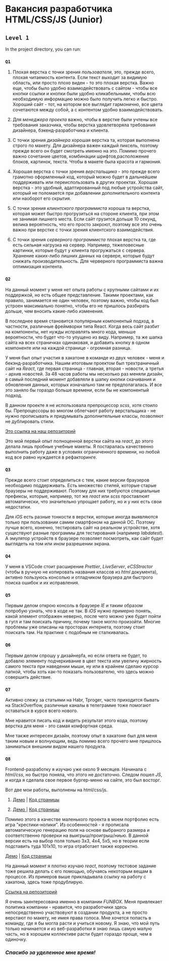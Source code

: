 # Вакансия разработчика HTML/CSS/JS (Junior)

## `Level 1`

In the project directory, you can run:

### `Q1`

1. Плохая верстка с точки зрения _пользователя_, это, прежде всего, плохая читаемость контента. Если текст выходит за видимую область, или просто плохо виден - то это плохая верстка. Важно еще, чтобы было удобно взаимодействовать с сайтом - чтобы все кнопки ссылки и кнопки были удобно кликабельными, чтобы всю необходимую информацию можно было получить легко и быстро. Хороший сайт - тот, на котором все выглядит гармонично, все цвета сочетаются между собой, а с контентом удобно взаимодействовать.

2. Для _менеджера проекта_ важно, чтобы в верстке были учтены все требования заказчика, чтобы верстка удовлетворяла требования дизайнера, бэкенд-разработчика и клиента. 

3. С точки зрения _дизайнера_ хорошая верстка та, которая выполнена строго по макету. Для дизайнера важен каждый пиксель, поэтому прежде всего он будет смотреть именно на это. Помимо прочего важно сочетание цветов, комбинации шрифтов,расположение блоков, картинок, текста. Чтобы в макете была красота и гармония.

4. Хорошая верстка с точки зрения _верстальщика_ - это прежде всего грамотно оформленный код, который можно будет в дальнейшем поддерживать или переиспользовать в других проектах. Хорошая верстка - это удобный, адаптированный под любые устройства сайт, который не поломается при добавлении дополнительного контента или наоборот его скрытия.

5. С точки зрения _клиентского программиста_ хороша та верстка, которая может быстро прогрузиться на стороне клиента, при этом не занимая лишнего места. Если сайт грузится дольше 10 секунд, велика вероятность, что его просто закроют, поэтому все это очень важно при верстке с точки зрения клиентского взаимодействия.

6. С точки зрения _серверного программиста_ плохая верстка та, где есть сильная нагрузка на сервер. Например, тяжеловесные картинки, которые будут у клиента прогружаться с сервера. Хранение каких-либо лишних данных на сервере, которые будут снижать производительность. Для черверного программиста важна оптимизация контента.


### `Q2`

На данный момент у меня нет опыта работы с крупными сайтами и их поддержкой, но есть общее представление. Такими проектами, как правило, занимается не один человек, поэтому важно, чтобы код был устроен максимально понятно, чтобы его не пришлось разбирать дольше, чем вноcить какие-либо изменения. 

В последнее время становится популярным компонентый подход, в частности, различные фреймворки типа React. Когда весь сайт разбит на компоненты, нет нужды исправлять много кода, меньше вероятности, что будет что-то упущено из виду. Например, та же шапка сайта на всех страничках одинаковая, и добавить кнопку в одном компоненте или на каждой странице - огромная разница.

У меня был опыт участия в хакатоне в команде из двух человек - меня и бекэнд-разработчика. Нашим итоговым проектом был трехтраничный сайт на _React_, где первая страница - главная, вторая - новости, а третья - архив новостей. За 48 часов работы мы несколько раз меняли дизайн, в самый последний момент добавляли в шапку кнопки скачивания и обновления данных, которых изначально там не предполагалась. И все это заняло бы гораздо больше времени, если бы не компонентый подход.

В данном проекте я не использовала препроцессор _scss_, хотя стоило бы. Препроцессоры во многом облегчают работу верстальщика - не нужно прописывать и придумывать дополнительные классы, позволяют не дублировать стили.

[Это ссылка на наш репозиторий](https://github.com/ecol-master/Hakaton-Flask-React-) 

Это мой первый опыт полноценной верстки сайта на _react_, до этого делала лишь пробные учебные макеты. Я постаралась качественно выполнить работу даже в условиях ограниченного времени, но любой код все равно нуждается в рефакторинге.


### `Q3`

Прежде всего стоит определиться с тем, какие версии браузеров необходимо поддерживать. Есть множество стилей, которые старые браузеры не поддерживают. Поэтому для них требуются специальные префиксы, которые, например, тот же _react_ или _scss_ проставлюят автоматически, что значительно упрощает работу, но и у них есть свои недостатки.

Для _iOS_ есть разные тонкости в верстки, которые иногда выявляются только при пользовании самим смартфоном на данной ОС. Поэтому лучше всего, конечно, тестировать сайт на реальном устройстве, хотя существуют разные программы для тестирования (например _labdatest_). А эмулятор устройств в браузере позволяет посмотреть, как сайт будет выглядеть на том или ином разрешении экрана.


### `Q4`

У меня в VSCode стоит расширение _Prettier_, _LiveServer_, _eCSStractor_ (чтобы в ручную не копировать названия классов из _html_ документа), активно пользуюсь консолью и отладчиком браузера для быстрого поиска ошибок и их исправления.

### `Q5`

Первым делом открою консоль в браузере _IE_ и таким образом попробую узнать, что в коде не так. В _iOS_ нужно примерно понять, какой элемент отображен неверно, после чего можно уже будет пойти в гугл и там поискать причину, почему такое могло произойти. Многие проблемы уже описаны на просторах интернета, поэтому стоит поискать там. На практике с подобным не сталкивалась.

### `Q6`

Первым делом спрошу у дизайнерfа, но если ответа не будет, то добавлю элементу подчеркивание в цвет текста или увеличу жирность самого текста при наведении мыши, ну или в крайнем сделаю курсор лапкой, чтобы хоть как-то показать пользователю, что здесь можно совершить действие. 

### `Q7`

Активно слежу за статьями на Habr, Tproger, часто приходится бывать на StackOverflow, различные каналы в телеграмме тоже помогают оставаться в курсе всего нового.

Мне нравится писать код и видеть результат этого кода, поэтому верстка для меня - это самая комфортная среда. 

Мне также интересен дизайн, поэтому опыт в хакатоне был для меня таким новым и волнующим, ведь помимо всего прочего мне пришлось заниматься внешним видом нашего продукта. 

### `Q8`

Frontend-разработку я изучаю уже около 9 месяцев. Начинала с _html/css_, но быстро поняла, что этого не достаточно. Следом пошел _JS_, и когда я сделала свое первое бургер-меню на сайте, это был восторг.

Вот две мои работы, выполнены на html/css/js. 

1. [Демо](https://svetlanael12.github.io/cloudbudget) | [Код страницы](https://github.com/svetlanael12/cloudbudget)

2. [Демо ](https://svetlanael12.github.io/mq-diplom/) | [Код страницы](https://github.com/svetlanael12/mq-diplom) 

Помимо этого в качестве маленького проекта в моем портфолио есть игра "крестики-нолики". Из особенностей - я прописала автоматическую генерацию поля на основе выбраного размера и соответственно проверки на выигрыш/проигрыш/ниью. В данной версии есть на выбор поля только 3х3, 4х4, 5х5, но в теории если подставить туда 101х10, то игра отработает также корректно.

[Демо](https://svetlanael12.github.io/tic-tac-toe/) | [Код страницы](https://github.com/svetlanael12/tic-tac-toe) 

На данный момент я плотно изучаю _react_, поэтому тестовое задание тоже решила делать с его помощью, обучаясь некоторым вещам в процессе. Из примеров выше прикладывала ссылку на работу с хакатона, здесь тоже продублирую.

[Cсылка на репозиторий](https://github.com/ecol-master/Hakaton-Flask-React-) 

Я очень заинтересована именно в компании _FUNBOX_. Меня привлекает политика компании - нравится, что разработчики здесь непосредственно участвовуют в создании продукта, а не просто верстают по макету, не имея права голоса. Мне хочется попасть в команду, где я бы могла расти и учиться новому. Я знаю, что мой путь только начинается и из веб-разработки я знаю лишь самую малую часть, но в хорошем коллективе расти будет гораздо проще, чем в одиночку.

### _Спасибо за уделенное мне время!_
